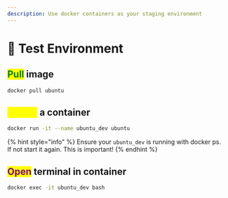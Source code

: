 ```yaml
---
description: Use docker containers as your staging environment
---
```


# 🤖 Test Environment

## <mark style="color:green;">Pull</mark> image

```sh
docker pull ubuntu
```

## <mark style="color:yellow;">Create</mark> a container

```sh
docker run -it --name ubuntu_dev ubuntu
```

{% hint style="info" %}
Ensure your `ubuntu_dev` is running with docker ps.\
If not start it again. This is important!
{% endhint %}

## <mark style="color:purple;">Open</mark> terminal in container

```sh
docker exec -it ubuntu_dev bash
```
